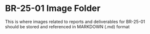 # BR-25-01 Image Folder
This is where images related to reports and deliverables for BR-25-01 should be stored and referenced in MARKDOWN (.md) format

